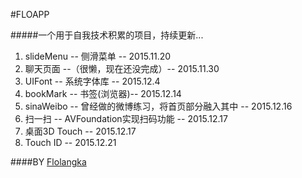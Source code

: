 #FLOAPP

#####一个用于自我技术积累的项目，持续更新...

1. slideMenu -- 侧滑菜单 -- 2015.11.20
2. 聊天页面 --（很懒，现在还没完成）-- 2015.11.30
3. UIFont -- 系统字体库 -- 2015.12.4
4. bookMark -- 书签(浏览器)-- 2015.12.14
5. sinaWeibo -- 曾经做的微博练习，将首页部分融入其中 -- 2015.12.16
6. 扫一扫 -- AVFoundation实现扫码功能 -- 2015.12.17
7. 桌面3D Touch -- 2015.12.17
8. Touch ID -- 2015.12.21


####BY [Flolangka](http://flolangka.com)
